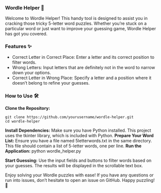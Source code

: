 ### Wordle Helper 🧩
Welcome to Wordle Helper! This handy tool is designed to assist you in cracking those tricky 5-letter word puzzles. Whether you’re stuck on a particular word or just want to improve your guessing game, Wordle Helper has got you covered.
### Features ✨
- Correct Letter in Correct Place: Enter a letter and its correct position to filter words.
- Wrong Letters: Input letters that are definitely not in the word to narrow down your options.
- Correct Letter in Wrong Place: Specify a letter and a position where it doesn’t belong to refine your guesses.
### How to Use 🛠️
**Clone the Repository:**
 ```
 git clone https://github.com/yourusername/wordle-helper.git
 cd wordle-helper
```
**Install Dependencies:** Make sure you have Python installed. This project uses the tkinter library, which is included with Python.
**Prepare Your Word List:**
Ensure you have a file named 5letterwords.txt in the same directory. This file should contain a list of 5-letter words, one per line.
**Run the Application:**
python wordle_helper.py

**Start Guessing:**
Use the input fields and buttons to filter words based on your guesses.
The results will be displayed in the scrollable text box.


Enjoy solving your Wordle puzzles with ease! If you have any questions or run into issues, don’t hesitate to open an issue on GitHub. Happy puzzling! 🎉

